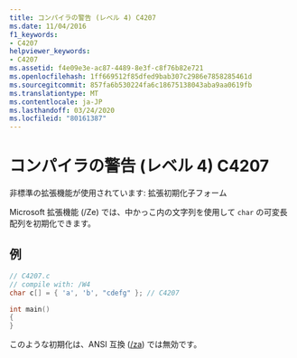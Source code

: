 ```yaml
---
title: コンパイラの警告 (レベル 4) C4207
ms.date: 11/04/2016
f1_keywords:
- C4207
helpviewer_keywords:
- C4207
ms.assetid: f4e09e3e-ac87-4489-8e3f-c8f76b82e721
ms.openlocfilehash: 1ff669512f85dfed9bab307c2986e7858285461d
ms.sourcegitcommit: 857fa6b530224fa6c18675138043aba9aa0619fb
ms.translationtype: MT
ms.contentlocale: ja-JP
ms.lasthandoff: 03/24/2020
ms.locfileid: "80161387"
---
```

# <a name="compiler-warning-level-4-c4207"></a>コンパイラの警告 (レベル 4) C4207

非標準の拡張機能が使用されています: 拡張初期化子フォーム

Microsoft 拡張機能 (/Ze) では、中かっこ内の文字列を使用して `char` の可変長配列を初期化できます。

## <a name="example"></a>例

```c
// C4207.c
// compile with: /W4
char c[] = { 'a', 'b', "cdefg" }; // C4207

int main()
{
}
```

このような初期化は、ANSI 互換 ([/za](../../build/reference/za-ze-disable-language-extensions.md)) では無効です。
